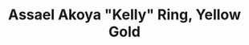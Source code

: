 ---
title: Assael Akoya "Kelly" Ring, Yellow Gold
description: |
  The Assael Kelly Ring is simple and refined. The cream and rose overtones from the Akoya pearl and high polish 18K Gold band are a perfect combination. The Kelly ring can be stacked or worn alone.
specs: |
  Akoya Cultured Pearl, 8.0 - 8.5mm, set in 18K Yellow Gold. Also available in 18K White Gold.
images:
  - image_path: /uploads/assael-akoya-kelly-ring-yellow-gold.jpg
order: 10
categories:
  - rings
---